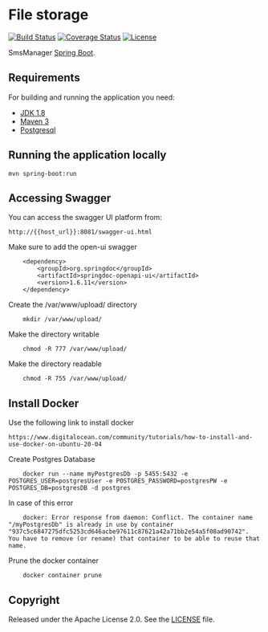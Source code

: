 # File storage

[![Build Status](https://travis-ci.org/codecentric/springboot-sample-app.svg?branch=master)](https://travis-ci.org/codecentric/springboot-sample-app)
[![Coverage Status](https://coveralls.io/repos/github/codecentric/springboot-sample-app/badge.svg?branch=master)](https://coveralls.io/github/codecentric/springboot-sample-app?branch=master)
[![License](http://img.shields.io/:license-apache-blue.svg)](http://www.apache.org/licenses/LICENSE-2.0.html)

SmsManager [Spring Boot](http://projects.spring.io/spring-boot/).

## Requirements

For building and running the application you need:

- [JDK 1.8](http://www.oracle.com/technetwork/java/javase/downloads/jdk8-downloads-2133151.html)
- [Maven 3](https://maven.apache.org)
- [Postgresql](https://https://www.postgresql.org/)

## Running the application locally

```shell
mvn spring-boot:run
```
## Accessing Swagger

You can access the swagger UI platform from:

```shell
http://{{host_url}}:8081/swagger-ui.html
```

Make sure to add the open-ui swagger
```shell
    <dependency>
        <groupId>org.springdoc</groupId>
        <artifactId>springdoc-openapi-ui</artifactId>
        <version>1.6.11</version>
    </dependency>
 ```
Create the /var/www/upload/ directory 
```shell
    mkdir /var/www/upload/
```
Make the directory writable
```shell
    chmod -R 777 /var/www/upload/
```
Make the directory readable
```shell
    chmod -R 755 /var/www/upload/
```

## Install Docker
Use the following link to install docker
```shell
https://www.digitalocean.com/community/tutorials/how-to-install-and-use-docker-on-ubuntu-20-04
```

Create Postgres Database
```shell
    docker run --name myPostgresDb -p 5455:5432 -e POSTGRES_USER=postgresUser -e POSTGRES_PASSWORD=postgresPW -e POSTGRES_DB=postgresDB -d postgres
```

In case of this error
```shell
    docker: Error response from daemon: Conflict. The container name "/myPostgresDb" is already in use by container "937c5c6847275dfc5253cd646acbe97611c87621a42a71bb2e54a5f08ad90742". You have to remove (or rename) that container to be able to reuse that name.
```
Prune the docker container
```shell
    docker container prune
```

## Copyright

Released under the Apache License 2.0. See the [LICENSE](https://github.com/codecentric/springboot-sample-app/blob/master/LICENSE) file.
